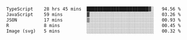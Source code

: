 <!--START_SECTION:waka-->

```txt
TypeScript    28 hrs 45 mins  ███████████████████████▓░   94.56 %
JavaScript    59 mins         ▓░░░░░░░░░░░░░░░░░░░░░░░░   03.26 %
JSON          17 mins         ▒░░░░░░░░░░░░░░░░░░░░░░░░   00.93 %
R             8 mins          ░░░░░░░░░░░░░░░░░░░░░░░░░   00.45 %
Image (svg)   5 mins          ░░░░░░░░░░░░░░░░░░░░░░░░░   00.32 %
```

<!--END_SECTION:waka-->
